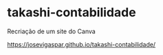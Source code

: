 # takashi-contabilidade
 Recriação de um site do Canva

 https://josevigaspar.github.io/takashi-contabilidade/
